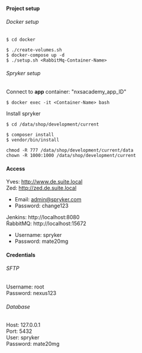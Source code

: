  #### Project setup
 
 ###### Docker setup
 ```
$ cd docker

$ ./create-volumes.sh
$ docker-compose up -d
$ ./setup.sh <RabbitMq-Container-Name>
 ```

###### Spryker setup
Connect to **app** container: "nxsacademy\_app\_ID"

```
$ docker exec -it <Container-Name> bash
```

Install spryker
```
$ cd /data/shop/development/current

$ composer install
$ vendor/bin/install

chmod -R 777 /data/shop/development/current/data
chown -R 1000:1000 /data/shop/development/current
```

#### Access

Yves: http://www.de.suite.local  
Zed: http://zed.de.suite.local
- Email: admin@spryker.com
- Password: change123

Jenkins: http://localhost:8080  
ŔabbitMQ: http://localhost:15672
- Username: spryker
- Password: mate20mg

#### Credentials

###### SFTP
Username: root  
Password: nexus123

###### Database
Host: 127.0.0.1  
Port: 5432  
User: spryker  
Password: mate20mg
